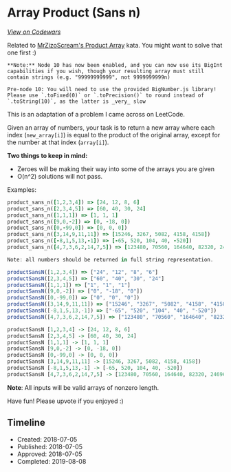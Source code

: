 # Array Product (Sans n)
[*View on Codewars*](https://www.codewars.com/kata/array-product-sans-n)

Related to <a href="https://www.codewars.com/kata/product-array-array-series-number-5">MrZizoScream's Product Array</a> kata. You might want to solve that one first :)

```if:javascript
**Note:** Node 10 has now been enabled, and you can now use its BigInt capabilities if you wish, though your resulting array must still contain strings (e.g. "99999999999", not 9999999999n)

Pre-node 10: You will need to use the provided BigNumber.js library! Please use `.toFixed(0)` or `.toPrecision()` to round instead of `.toString(10)`, as the latter is _very_ slow
```

This is an adaptation of a problem I came across on LeetCode. 

Given an array of numbers, your task is to return a new array where each index (`new_array[i]`) is equal to the product of the original array, except for the number at that index (`array[i]`).

**Two things to keep in mind:**

* Zeroes will be making their way into some of the arrays you are given
* O(n^2) solutions will not pass.

Examples:
```ruby
product_sans_n([1,2,3,4]) => [24, 12, 8, 6]
product_sans_n([2,3,4,5]) => [60, 40, 30, 24]
product_sans_n([1,1,1]) => [1, 1, 1]
product_sans_n([9,0,-2]) => [0, -18, 0])
product_sans_n([0,-99,0]) => [0, 0, 0])
product_sans_n([3,14,9,11,11]) => [15246, 3267, 5082, 4158, 4158])
product_sans_n([-8,1,5,13,-1]) => [-65, 520, 104, 40, -520])
product_sans_n([4,7,3,6,2,14,7,5]) => [123480, 70560, 164640, 82320, 246960, 35280, 70560, 98784]
```
```javascript
Note: all numbers should be returned in full string representation.

productSansN([1,2,3,4]) => ["24", "12", "8", "6"]
productSansN([2,3,4,5]) => ["60", "40", "30", "24"]
productSansN([1,1,1]) => ["1", "1", "1"]
productSansN([9,0,-2]) => ["0", "-18", "0"])
productSansN([0,-99,0]) => ["0", "0", "0"])
productSansN([3,14,9,11,11]) => ["15246", "3267", "5082", "4158", "4158"])
productSansN([-8,1,5,13,-1]) => ["-65", "520", "104", "40", "-520"])
productSansN([4,7,3,6,2,14,7,5]) => ["123480", "70560", "164640", "82320", "246960", "35280", "70560", "98784"]
```
```haskell
productSansN [1,2,3,4] -> [24, 12, 8, 6]
productSansN [2,3,4,5] -> [60, 40, 30, 24]
productSansN [1,1,1] -> [1, 1, 1]
productSansN [9,0,-2] -> [0, -18, 0])
productSansN [0,-99,0] -> [0, 0, 0])
productSansN [3,14,9,11,11] -> [15246, 3267, 5082, 4158, 4158])
productSansN [-8,1,5,13,-1] -> [-65, 520, 104, 40, -520])
productSansN [4,7,3,6,2,14,7,5] -> [123480, 70560, 164640, 82320, 246960, 35280, 70560, 98784]
```

**Note**: All inputs will be valid arrays of nonzero length.

Have fun! Please upvote if you enjoyed :)

## Timeline
- Created: 2018-07-05
- Published: 2018-07-05
- Approved: 2018-07-05
- Completed: 2019-08-08